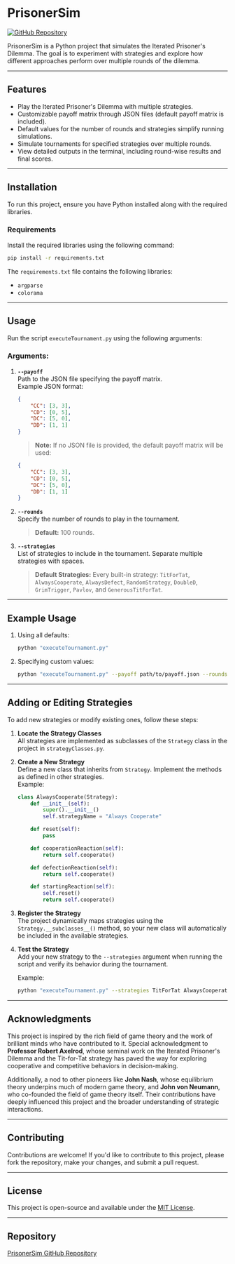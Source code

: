 # PrisonerSim

[![GitHub Repository](https://img.shields.io/badge/GitHub-PrisonerSim-blue)](https://github.com/Programmer-cyberika/PrisonerSim)

PrisonerSim is a Python project that simulates the Iterated Prisoner's Dilemma. The goal is to experiment with strategies and explore how different approaches perform over multiple rounds of the dilemma.

---

## Features

- Play the Iterated Prisoner's Dilemma with multiple strategies.
- Customizable payoff matrix through JSON files (default payoff matrix is included).
- Default values for the number of rounds and strategies simplify running simulations.
- Simulate tournaments for specified strategies over multiple rounds.
- View detailed outputs in the terminal, including round-wise results and final scores.

---

## Installation

To run this project, ensure you have Python installed along with the required libraries.

### Requirements

Install the required libraries using the following command:

```bash
pip install -r requirements.txt
```

The `requirements.txt` file contains the following libraries:

- `argparse`
- `colorama`

---

## Usage

Run the script `executeTournament.py` using the following arguments:

### Arguments:

1. **`--payoff`**  
   Path to the JSON file specifying the payoff matrix.  
   Example JSON format:  
   ```json
   {
       "CC": [3, 3],
       "CD": [0, 5],
       "DC": [5, 0],
       "DD": [1, 1]
   }
   ```
   > **Note:** If no JSON file is provided, the default payoff matrix will be used:
   ```json
   {
       "CC": [3, 3],
       "CD": [0, 5],
       "DC": [5, 0],
       "DD": [1, 1]
   }
   ```

2. **`--rounds`**  
   Specify the number of rounds to play in the tournament.  
   > **Default:** 100 rounds.

3. **`--strategies`**  
   List of strategies to include in the tournament. Separate multiple strategies with spaces.  
   > **Default Strategies:** Every built-in strategy: `TitForTat`, `AlwaysCooperate`, `AlwaysDefect`, `RandomStrategy`, `DoubleD`, `GrimTrigger`, `Pavlov`, and `GenerousTitForTat`.

---

## Example Usage

1. Using all defaults:
   ```bash
   python "executeTournament.py"
   ```

2. Specifying custom values:
   ```bash
   python "executeTournament.py" --payoff path/to/payoff.json --rounds 200 --strategies TitForTat,AlwaysCooperate,RandomStrategy
   ```

---

## Adding or Editing Strategies

To add new strategies or modify existing ones, follow these steps:

1. **Locate the Strategy Classes**  
   All strategies are implemented as subclasses of the `Strategy` class in the project in `strategyClasses.py`.

2. **Create a New Strategy**  
   Define a new class that inherits from `Strategy`. Implement the methods as defined in other strategies.  
   Example:
   ```python
   class AlwaysCooperate(Strategy):
       def __init__(self):
           super().__init__()
           self.strategyName = "Always Cooperate"

       def reset(self):
           pass

       def cooperationReaction(self):
           return self.cooperate()

       def defectionReaction(self):
           return self.cooperate()

       def startingReaction(self):
           self.reset()
           return self.cooperate()
   ```

3. **Register the Strategy**  
   The project dynamically maps strategies using the `Strategy.__subclasses__()` method, so your new class will automatically be included in the available strategies.

4. **Test the Strategy**  
   Add your new strategy to the `--strategies` argument when running the script and verify its behavior during the tournament.

   Example:
   ```bash
   python "executeTournament.py" --strategies TitForTat AlwaysCooperate
   ```

---

## Acknowledgments

This project is inspired by the rich field of game theory and the work of brilliant minds who have contributed to it. Special acknowledgment to **Professor Robert Axelrod**, whose seminal work on the Iterated Prisoner's Dilemma and the Tit-for-Tat strategy has paved the way for exploring cooperative and competitive behaviors in decision-making.  

Additionally, a nod to other pioneers like **John Nash**, whose equilibrium theory underpins much of modern game theory, and **John von Neumann**, who co-founded the field of game theory itself. Their contributions have deeply influenced this project and the broader understanding of strategic interactions.

---

## Contributing

Contributions are welcome! If you'd like to contribute to this project, please fork the repository, make your changes, and submit a pull request.

---

## License

This project is open-source and available under the [MIT License](LICENSE).

---

## Repository

[PrisonerSim GitHub Repository](https://github.com/Programmer-cyberika/PrisonerSim)
